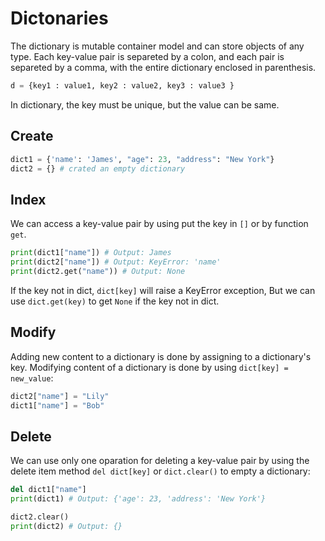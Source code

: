 # Dictonaries
The dictionary is mutable container model and can store objects of any type.
Each key-value pair is separeted by a colon, and each pair is separeted by a comma, with the entire dictionary enclosed in parenthesis.

```python 
d = {key1 : value1, key2 : value2, key3 : value3 }
```
In dictionary, the key must be unique, but the value can be same.

## Create
```python 
dict1 = {'name': 'James', "age": 23, "address": "New York"}
dict2 = {} # crated an empty dictionary
```

## Index 
We can access a key-value pair by using put the key in `[]` or by function `get`.
```python 
print(dict1["name"]) # Output: James
print(dict2["name"]) # Output: KeyError: 'name'
print(dict2.get("name")) # Output: None
```
If the key not in dict, `dict[key]` will raise a KeyError exception, But we can use `dict.get(key)` to get `None` if the key not in dict.

## Modify
Adding new content to a dictionary is done by assigning to a dictionary's key. Modifying content of a dictionary is done by using `dict[key] = new_value`:
```python 
dict2["name"] = "Lily"
dict1["name"] = "Bob"
```


## Delete
We can use only one oparation for deleting a key-value pair by using the delete item method `del dict[key]` or `dict.clear()` to empty a dictionary:
```python 
del dict1["name"]
print(dict1) # Output: {'age': 23, 'address': 'New York'}

dict2.clear()
print(dict2) # Output: {}
```

